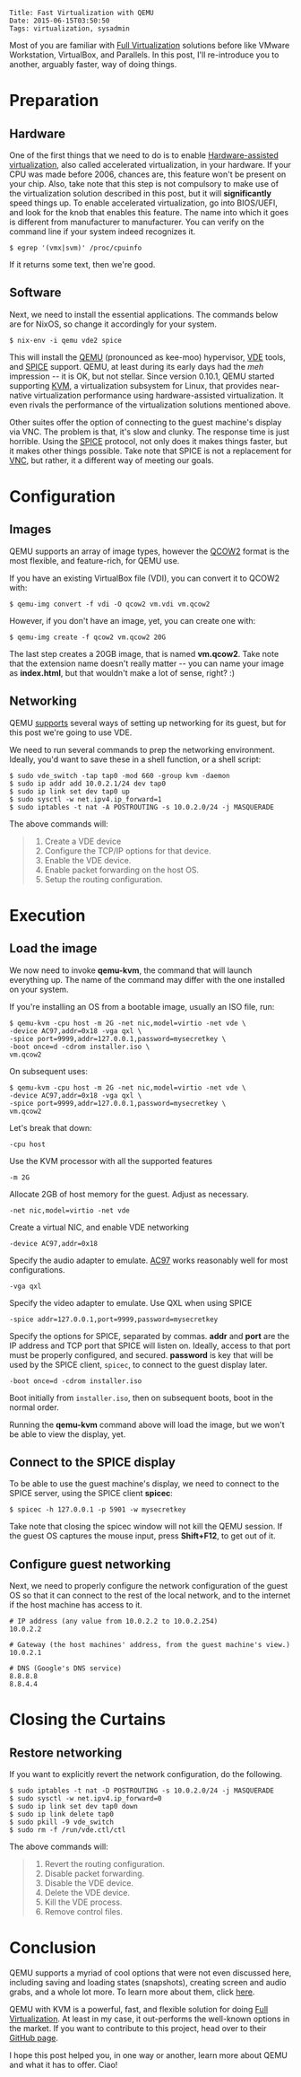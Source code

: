     Title: Fast Virtualization with QEMU
    Date: 2015-06-15T03:50:50
    Tags: virtualization, sysadmin

Most of you are familiar with
[Full Virtualization](https://en.wikipedia.org/wiki/Full_virtualization)
solutions before like VMware Workstation, VirtualBox, and
Parallels. In this post, I'll re-introduce you to another, arguably
faster, way of doing things.

<!-- more -->

# Preparation

## Hardware
One of the first things that we need to do is to enable
[Hardware-assisted virtualization](https://en.wikipedia.org/wiki/Hardware-assisted_virtualization),
also called accelerated virtualization, in your hardware. If your CPU
was made before 2006, chances are, this feature won't be present on
your chip. Also, take note that this step is not compulsory to make
use of the virtualization solution described in this post, but it will
**significantly** speed things up. To enable accelerated
virtualization, go into BIOS/UEFI, and look for the knob that enables
this feature. The name into which it goes is different from
manufacturer to manufacturer. You can verify on the command line if
your system indeed recognizes it.

```console
$ egrep '(vmx|svm)' /proc/cpuinfo
```

If it returns some text, then we're good.

## Software
Next, we need to install the essential applications. The commands
below are for NixOS, so change it accordingly for your system.

```console
$ nix-env -i qemu vde2 spice
```

This will install the [QEMU](http://wiki.qemu.org/) (pronounced as
kee-moo) hypervisor, [VDE](http://vde.sourceforge.net/) tools, and
[SPICE](http://www.spice-space.org/) support. QEMU, at least during
its early days had the _meh_ impression -- it is OK, but not
stellar. Since version 0.10.1, QEMU started supporting
[KVM](http://www.linux-kvm.org/), a virtualization subsystem for
Linux, that provides near-native virtualization performance using
hardware-assisted virtualization. It even rivals the performance of
the virtualization solutions mentioned above.

Other suites offer the option of connecting to the guest machine's
display via VNC. The problem is that, it's slow and clunky. The
response time is just horrible. Using the
[SPICE](http://www.spice-space.org/) protocol, not only does it makes
things faster, but it makes other things possible. Take note that
SPICE is not a replacement for
[VNC](https://en.wikipedia.org/wiki/Virtual_Network_Computing), but
rather, it a different way of meeting our goals.


# Configuration

## Images
QEMU supports an array of image types, however the
[QCOW2](https://en.wikipedia.org/wiki/Qcow) format is the most
flexible, and feature-rich, for QEMU use.

If you have an existing VirtualBox file (VDI), you can convert it to
QCOW2 with:

```console
$ qemu-img convert -f vdi -O qcow2 vm.vdi vm.qcow2
```

However, if you don't have an image, yet, you can create one with:

```console
$ qemu-img create -f qcow2 vm.qcow2 20G
```

The last step creates a 20GB image, that is named **vm.qcow2**. Take
note that the extension name doesn't really matter -- you can name
your image as **index.html**, but that wouldn't make a lot of sense,
right? :)

## Networking
QEMU [supports](http://wiki.qemu.org/Documentation/Networking)
several ways of setting up networking for its guest, but for this post
we're going to use VDE.

We need to run several commands to prep the networking
environment. Ideally, you'd want to save these in a shell function, or
a shell script:

```console
$ sudo vde_switch -tap tap0 -mod 660 -group kvm -daemon
$ sudo ip addr add 10.0.2.1/24 dev tap0
$ sudo ip link set dev tap0 up
$ sudo sysctl -w net.ipv4.ip_forward=1
$ sudo iptables -t nat -A POSTROUTING -s 10.0.2.0/24 -j MASQUERADE
```

The above commands will:

> 1. Create a VDE device
> 2. Configure the TCP/IP options for that device.
> 3. Enable the VDE device.
> 4. Enable packet forwarding on the host OS.
> 5. Setup the routing configuration.

# Execution

## Load the image
We now need to invoke **qemu-kvm**, the command that will launch
everything up. The name of the command may differ with the one
installed on your system.

If you're installing an OS from a bootable image, usually an ISO file,
run:

```console
$ qemu-kvm -cpu host -m 2G -net nic,model=virtio -net vde \
-device AC97,addr=0x18 -vga qxl \
-spice port=9999,addr=127.0.0.1,password=mysecretkey \
-boot once=d -cdrom installer.iso \
vm.qcow2
```

On subsequent uses:

```console
$ qemu-kvm -cpu host -m 2G -net nic,model=virtio -net vde \
-device AC97,addr=0x18 -vga qxl \
-spice port=9999,addr=127.0.0.1,password=mysecretkey \
vm.qcow2
```

Let's break that down:

```
-cpu host
```
Use the KVM processor with all the supported features

```
-m 2G
```
Allocate 2GB of host memory for the guest. Adjust as necessary.

```
-net nic,model=virtio -net vde
```
Create a virtual NIC, and enable VDE networking

```
-device AC97,addr=0x18
```
Specify the audio adapter to
emulate. [AC97](https://en.wikipedia.org/wiki/AC%2797) works
reasonably well for most configurations.

```
-vga qxl
```
Specify the video adapter to emulate. Use QXL when using SPICE

```
-spice addr=127.0.0.1,port=9999,password=mysecretkey
```
Specify the options for SPICE, separated by commas. **addr** and
**port** are the IP address and TCP port that SPICE will listen
on. Ideally, access to that port must be properly configured, and
secured. **password** is key that will be used by the SPICE client,
`spicec`, to connect to the guest display later.

```
-boot once=d -cdrom installer.iso
```
Boot initially from `installer.iso`, then on subsequent boots, boot in
the normal order.

Running the **qemu-kvm** command above will load the image, but we
won't be able to view the display, yet.

## Connect to the SPICE display
To be able to use the guest machine's display, we need to connect to
the SPICE server, using the SPICE client **spicec**:

```console
$ spicec -h 127.0.0.1 -p 5901 -w mysecretkey
```

Take note that closing the spicec window will not kill the QEMU
session. If the guest OS captures the mouse input, press
**Shift+F12**, to get out of it.

## Configure guest networking
Next, we need to properly configure the network configuration of the
guest OS so that it can connect to the rest of the local network, and
to the internet if the host machine has access to it.

```
# IP address (any value from 10.0.2.2 to 10.0.2.254)
10.0.2.2

# Gateway (the host machines' address, from the guest machine's view.)
10.0.2.1

# DNS (Google's DNS service)
8.8.8.8
8.8.4.4
```

# Closing the Curtains

## Restore networking
If you want to explicitly revert the network configuration, do the
following.

```console
$ sudo iptables -t nat -D POSTROUTING -s 10.0.2.0/24 -j MASQUERADE
$ sudo sysctl -w net.ipv4.ip_forward=0
$ sudo ip link set dev tap0 down
$ sudo ip link delete tap0
$ sudo pkill -9 vde_switch
$ sudo rm -f /run/vde.ctl/ctl
```

The above commands will:

> 1. Revert the routing configuration.
> 2. Disable packet forwarding.
> 3. Disable the VDE device.
> 4. Delete the VDE device.
> 5. Kill the VDE process.
> 6. Remove control files.

# Conclusion
QEMU supports a myriad of cool options that were not even discussed
here, including saving and loading states (snapshots), creating screen
and audio grabs, and a whole lot more. To learn more about them, click
[here](http://wiki.qemu-project.org/Main_Page).

QEMU with KVM is a powerful, fast, and flexible solution for doing
[Full Virtualization](https://en.wikipedia.org/wiki/Full_virtualization). At
least in my case, it out-performs the well-known options in the
market. If you want to contribute to this project, head over to their
[GitHub page](https://github.com/qemu/qemu).

I hope this post helped you, in one way or another, learn more about
QEMU and what it has to offer. Ciao!
